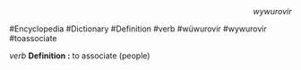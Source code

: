 
<div align="right"><i>wywurovir</i></div>

#Encyclopedia #Dictionary #Definition #verb #wüwurovir #wywurovir #toassociate

*verb*
**Definition :** to associate (people)